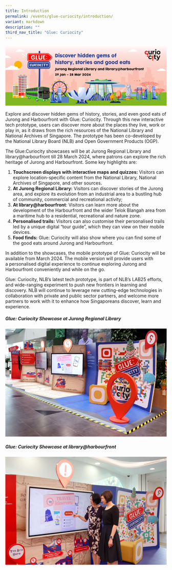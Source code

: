 ```yaml
---
title: Introduction
permalink: /events/glue-curiocity/introduction/
variant: markdown
description: ""
third_nav_title: "Glue: Curiocity"
---
```

![](/images/Events/Glue_jpeg_Website_Banner_2.jpg)

Explore and discover hidden gems of history, stories, and even good eats of Jurong and Harbourfront with Glue: Curiocity. Through this new interactive tech prototype, users can discover more about the places they live, work or play in, as it draws from the rich resources of the National Library and National Archives of Singapore. The prototype has been co-developed by the National Library Board (NLB) and Open Government Products (OGP).

The Glue:Curiocity showcases will be at Jurong Regional Library and library@harbourfront till 28 March 2024, where patrons can explore the rich heritage of Jurong and Harbourfront. Some key highlights are:

1. **Touchscreen displays with interactive maps and quizzes:** Visitors can explore location-specific content from the National Library, National Archives of Singapore, and other sources.
2. **At Jurong Regional Library:** Visitors can discover stories of the Jurong area, and explore its evolution from an industrial area to a bustling hub of community, commercial and recreational activity;
3. **At library@harbourfront**: Visitors can learn more about the development of the Harbourfront and the wider Telok Blangah area from a maritime hub to a residential, recreational and nature zone.
4. **Personalised trails:** Visitors can also customise their personalised trails led by a unique digital “tour guide”, which they can view on their mobile devices.
5. **Food finds:** Glue: Curiocity will also show where you can find some of the good eats around Jurong and Harbourfront.

In addition to the showcases, the mobile prototype of Glue: Curiocity will be available from March 2024. The mobile version will provide users with a personalised digital experience to continue exploring Jurong and Harbourfront conveniently and while on the go.

Glue: Curiocity, NLB’s latest tech prototype, is part of NLB’s LAB25 efforts, and wide-ranging experiment to push new frontiers in learning and discovery. NLB will continue to leverage new cutting-edge technologies in collaboration with private and public sector partners, and welcome more partners to work with it to enhance how Singaporeans discover, learn and experience.

##### Glue: Curiocity Showcase at Jurong Regional Library

![](/images/Events/glue_jurong.jpg)

##### Glue: Curiocity Showcase at library@harbourfront

![](/images/Events/glue_harbourfront.jpg)